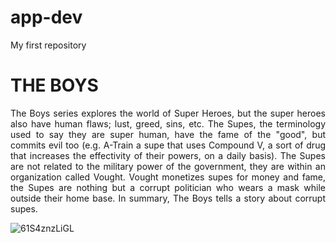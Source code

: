 # app-dev
My first repository

# THE BOYS 

<p align="justify">  The Boys series explores the world of Super Heroes, but the super heroes also have human flaws; lust, greed, sins, etc. The Supes, the terminology used to say they are super human, have the fame of the "good", but commits evil too (e.g. A-Train a supe that uses Compound V, a sort of drug that increases the effectivity of their powers, on a daily basis). The Supes are not related to the military power of the government, they are within an organization called Vought. Vought monetizes supes for money and fame, the Supes are nothing but a corrupt politician who wears a mask while outside their home base. In summary, The Boys tells a story about corrupt supes.
 </p>

![61S4znzLiGL](https://github.com/Az201655/app-dev/assets/151906966/3ee99d5d-d7b1-4223-93e8-7c065cd8a918)

